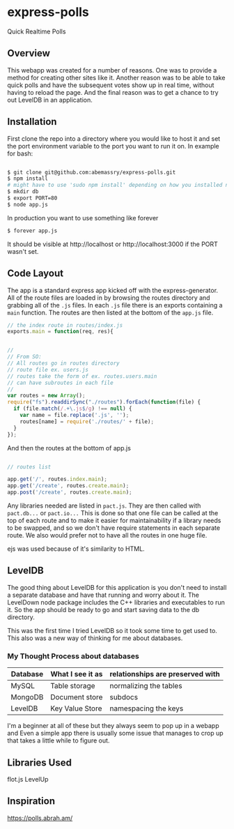 express-polls
=============

Quick Realtime Polls

## Overview

This webapp was created for a number of reasons. One was to provide a 
method for creating other sites like it.  Another reason was to be able to 
take quick polls and have the subsequent votes show up in real time, without 
having to reload the page.  And the final reason was to get a chance to try out 
LevelDB in an application.

## Installation

First clone the repo into a directory where you would like to host it and set 
the port environment variable to the port you want to run it on. In example
for bash:

```bash

$ git clone git@github.com:abemassry/express-polls.git
$ npm install
# might have to use 'sudo npm install' depending on how you installed node
$ mkdir db
$ export PORT=80
$ node app.js

```
In production you want to use something like forever

```bash
$ forever app.js
```

It should be visible at http://localhost or http://localhost:3000 if the PORT 
wasn't set.

## Code Layout

The app is a standard express app kicked off with the express-generator.
All of the route files are loaded in by browsing the routes directory and
grabbing all of the `.js` files.  In each `.js` file there is an exports 
containing a `main` function.  The routes are then listed at the bottom of 
the `app.js` file.

```js
// the index route in routes/index.js
exports.main = function(req, res){

```

```js

// 
// From SO:
// All routes go in routes directory
// route file ex. users.js
// routes take the form of ex. routes.users.main
// can have subroutes in each file
//
var routes = new Array();
require("fs").readdirSync("./routes").forEach(function(file) {
  if (file.match(/.+\.js$/g) !== null) {
    var name = file.replace('.js', '');
    routes[name] = require('./routes/' + file);
  }
});

```

And then the routes at the bottom of app.js

```js

// routes list

app.get('/', routes.index.main);
app.get('/create', routes.create.main);
app.post('/create', routes.create.main);

```

Any libraries needed are listed in `pact.js`. They are then called with 
`pact.db...` or `pact.io...` This is done so that one file can be called at 
the top of each route and to make it easier for maintainability if a library 
needs to be swapped, and so we don't have require statements in each separate 
route.  We also would prefer not to have all the routes in one huge file.

ejs was used because of it's similarity to HTML.

## LevelDB

The good thing about LevelDB for this application is you don't need to install 
a separate database and have that running and worry about it.  The LevelDown 
node package includes the C++ libraries and executables to run it.  So the 
app should be ready to go and start saving data to the db directory.

This was the first time I tried LevelDB so it took some time to get used to. 
This also was a new way of thinking for me about databases.

### My Thought Process about databases

| Database   | What I see it as | relationships are preserved with  |
|------------|------------------|-----------------------------------|
| MySQL      | Table storage    | normalizing the tables            |
| MongoDB    | Document store   | subdocs                           |
| LevelDB    | Key Value Store  | namespacing the keys              |

I'm a beginner at all of these but they always seem to pop up in a webapp and 
Even a simple app there is usually some issue that manages to crop up that 
takes a little while to figure out.

## Libraries Used

flot.js
LevelUp

## Inspiration

https://polls.abrah.am/


